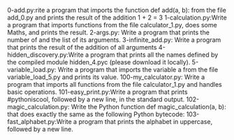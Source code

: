0-add.py:rite a program that imports the function def add(a, b): from the file add_0.py and prints the result of the addition 1 + 2 = 3
1-calculation.py:Write a program that imports functions from the file calculator_1.py, does some Maths, and prints the result.
2-args.py: Write a program that prints the number of and the list of its arguments.
3-infinite_add.py: Write a program that prints the result of the addition of all arguments
4-hidden_discovery.py:Write a program that prints all the names defined by the compiled module hidden_4.pyc (please download it locally).
5-variable_load.py: Write a program that imports the variable a from the file variable_load_5.py and prints its value.
100-my_calculator.py: Write a program that imports all functions from the file calculator_1.py and handles basic operations.
101-easy_print.py:Write a program that prints #pythoniscool, followed by a new line, in the standard output.
102-magic_calculation.py: Write the Python function def magic_calculation(a, b): that does exactly the same as the following Python bytecode:
103-fast_alphabet.py:Write a program that prints the alphabet in uppercase, followed by a new line.
